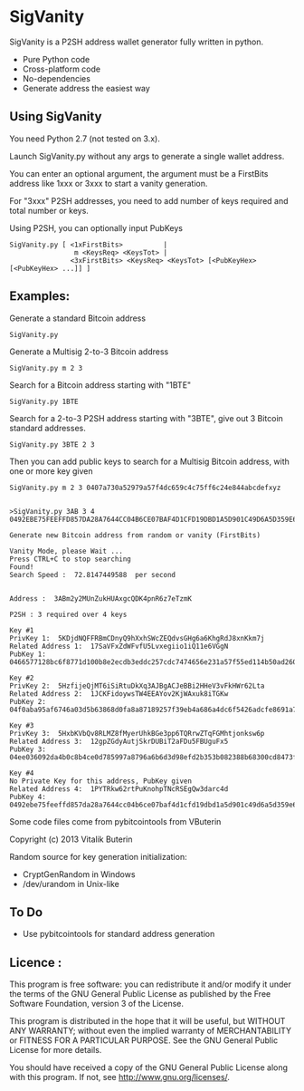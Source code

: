   SigVanity
===========

SigVanity is a P2SH address wallet generator fully written in python.

* Pure Python code
* Cross-platform code
* No-dependencies
* Generate address the easiest way


## Using SigVanity

You need Python 2.7 (not tested on 3.x).

Launch SigVanity.py without any args to generate a single wallet address.

You can enter an optional argument, the argument must be a FirstBits address like 1xxx or 3xxx to start a vanity generation.

For "3xxx" P2SH addresses, you need to add number of keys required and total number or keys.

Using P2SH, you can optionally input PubKeys 


    SigVanity.py [ <1xFirstBits>          |
                    m <KeysReq> <KeysTot> |
                   <3xFirstBits> <KeysReq> <KeysTot> [<PubKeyHex> [<PubKeyHex> ...]] ]



## Examples:

Generate a standard Bitcoin address

    SigVanity.py

Generate a Multisig 2-to-3 Bitcoin address

    SigVanity.py m 2 3

Search for a Bitcoin address starting with "1BTE"

    SigVanity.py 1BTE

Search for a 2-to-3 P2SH address starting with "3BTE", give out 3 Bitcoin standard addresses.

    SigVanity.py 3BTE 2 3 

Then you can add public keys to search for a Multisig Bitcoin address, with one or more key given

    SigVanity.py m 2 3 0407a730a52979a57f4dc659c4c75ff6c24e844abcdefxyz


    >SigVanity.py 3AB 3 4 0492EBE75FEEFFD857DA28A7644CC04B6CE07BAF4D1CFD19DBD1A5D901C49D6A5D359E636F45226878FC1E5A14921329CA25876705D7A1225CB33BBAEB4E38BDDA

    Generate new Bitcoin address from random or vanity (FirstBits)

    Vanity Mode, please Wait ...
    Press CTRL+C to stop searching
    Found!
    Search Speed :  72.8147449588  per second


    Address :  3ABm2y2MUnZukHUAxgcQDK4pnR6z7eTzmK

    P2SH : 3 required over 4 keys

    Key #1
    PrivKey 1:  5KDjdNQFFRBmCDnyQ9hXxhSWcZEQdvsGHg6a6KhgRdJ8xnKkm7j
    Related Address 1:  17SaVFxZdWFvfU5Lvxegiio1iQ11e6VGgN
    PubKey 1:  0466577128bc6f8771d100b8e2ecdb3eddc257cdc7474656e231a57f55ed114b50ad260cd033c6324fe12863bc7cdb86ecbb578356698cbc919d021958c07c7813

    Key #2
    PrivKey 2:  5HzfijeQjMT6iSiRtuDkXq3AJBgACJeBBi2HHeV3vFkHWr62Lta
    Related Address 2:  1JCKFidoywsTW4EEAYov2KjWAxuk8iTGKw
    PubKey 2:  04f0aba95af6746a03d5b63868d0fa8a87189257f39eb4a686a4dc6f5426adcfe8691a75d31e7c3dae38fdc14656e9218e55e9be7eb7902f12f3e9c4e9228e6b13

    Key #3
    PrivKey 3:  5HxbKVbQv8RLMZ8fMyerUhkBGe3pp6TQRrwZTqFGMhtjonksw6p
    Related Address 3:  12gpZGdyAutjSkrDUBiT2aFDu5FBUguFx5
    PubKey 3:  04ee036092da4b0c8b4ce0d785997a8796a6b6d3d98efd2b353b082388b68300cd8473fbeff940ac0487343c0c555c60724da9dd9f936998d43ad9e7e5708c12f7

    Key #4
    No Private Key for this address, PubKey given
    Related Address 4:  1PYTRkw62rtPuKnohpTNcRSEgQw3darc4d
    PubKey 4:  0492ebe75feeffd857da28a7644cc04b6ce07baf4d1cfd19dbd1a5d901c49d6a5d359e636f45226878fc1e5a14921329ca25876705d7a1225cb33bbaeb4e38bdda



Some code files come from pybitcointools from VButerin

Copyright (c) 2013 Vitalik Buterin


Random source for key generation initialization:

* CryptGenRandom in Windows
* /dev/urandom   in Unix-like


## To Do

* Use pybitcointools for standard address generation


Licence :
----------
This program is free software: you can redistribute it and/or modify
it under the terms of the GNU General Public License as published by
the Free Software Foundation, version 3 of the License.

This program is distributed in the hope that it will be useful,
but WITHOUT ANY WARRANTY; without even the implied warranty of
MERCHANTABILITY or FITNESS FOR A PARTICULAR PURPOSE.  See the
GNU General Public License for more details.

You should have received a copy of the GNU General Public License
along with this program.  If not, see <http://www.gnu.org/licenses/>.
